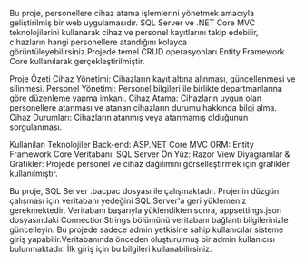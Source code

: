 Bu proje, personellere cihaz atama işlemlerini yönetmek amacıyla geliştirilmiş bir web uygulamasıdır. SQL Server ve .NET Core MVC teknolojilerini kullanarak cihaz ve personel kayıtlarını takip edebilir, cihazların hangi personellere atandığını kolayca görüntüleyebilirsiniz.Projede temel CRUD operasyonları Entity Framework Core kullanılarak gerçekleştirilmiştir.

Proje Özeti
Cihaz Yönetimi: Cihazların kayıt altına alınması, güncellenmesi ve silinmesi.
Personel Yönetimi: Personel bilgileri ile birlikte departmanlarına göre düzenleme yapma imkanı.
Cihaz Atama: Cihazların uygun olan personellere atanması ve atanan cihazların durumu hakkında bilgi alma.
Cihaz Durumları: Cihazların atanmış veya atanmamış olduğunun sorgulanması.

Kullanılan Teknolojiler
Back-end: ASP.NET Core MVC
ORM: Entity Framework Core
Veritabanı: SQL Server
Ön Yüz: Razor View
Diyagramlar & Grafikler: Projede personel ve cihaz dağılımını görselleştirmek için grafikler kullanılmıştır.

Bu proje, SQL Server .bacpac dosyası ile çalışmaktadır. Projenin düzgün çalışması için veritabanı yedeğini SQL Server'a geri yüklemeniz gerekmektedir.
Veritabanı başarıyla yüklendikten sonra, appsettings.json dosyasındaki ConnectionStrings bölümünü veritabanı bağlantı bilgilerinizle güncelleyin.
Bu projede sadece admin yetkisine sahip kullanıcılar sisteme giriş yapabilir.Veritabanında önceden oluşturulmuş bir admin kullanıcısı bulunmaktadır. İlk giriş için bu bilgileri kullanabilirsiniz.
